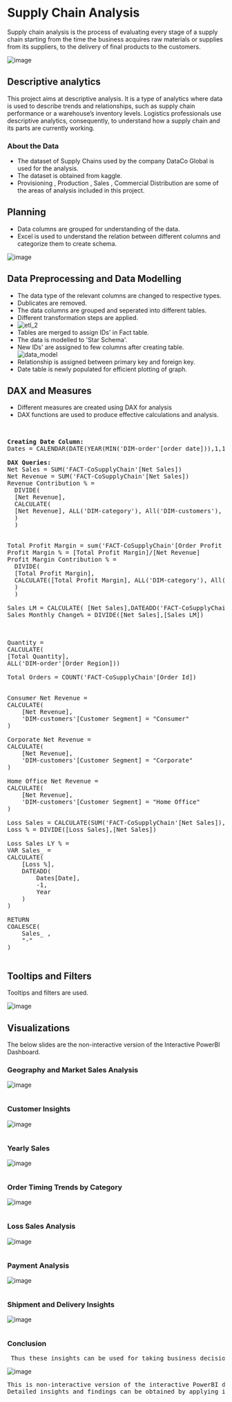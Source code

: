 # Supply Chain Analysis 

Supply chain analysis is the process of evaluating every stage of a supply chain starting from the time the business acquires raw materials or supplies from its suppliers, to the delivery of final products to the customers. 
                        

![image](https://github.com/pooja614/Data-Analytics/assets/69869583/98ef2f00-0499-41fa-99c1-57dc860ea9c0)


## Descriptive analytics
This project aims at descriptive analysis. It is a type of analytics where data is used to describe trends and relationships, such as supply chain performance or a warehouse’s inventory levels. Logistics professionals use descriptive analytics, consequently, to understand how a supply chain and its parts are currently working.  
### About the Data 
* The dataset of Supply Chains used by the company DataCo Global is used for the analysis.
* The dataset is obtained from kaggle.
* Provisioning , Production , Sales , Commercial Distribution are some of the areas of analysis included in this project. 
## Planning 
* Data columns are grouped for understanding of the data.
* Excel is used to understand the relation between different columns and categorize them to create schema.

![image](https://github.com/pooja614/PowerBI_Projects_/assets/69869583/ca8de022-32c0-4c0a-83e5-f14e9553c420)

## Data Preprocessing and Data Modelling
* The data type of the relevant columns are changed to respective types.
* Dublicates are removed. 
* The data columns are grouped and seperated into different tables.
* Different transformation steps are applied. 
* ![etl_2](https://github.com/pooja614/supply_chain/assets/69869583/775714a3-d6e0-4c46-8982-586ed23165eb)
* Tables are merged to assign IDs' in  Fact table. 
* The data is modelled to 'Star Schema'. 
* New IDs' are assigned to few columns after creating table.
![data_model](https://github.com/pooja614/supply_chain/assets/69869583/f7a220ca-9653-4fdc-8c50-8fa29f2aaf1b)
* Relationship is assigned between primary key and foreign key. 
* Date table is newly populated for efficient plotting of graph.



## DAX and Measures
* Different measures are created using DAX for analysis<br>
* DAX functions are used to produce effective calculations and analysis.
<pre>
 

<b>Creating Date Column: </b>
Dates = CALENDAR(DATE(YEAR(MIN('DIM-order'[order date])),1,1), DATE(YEAR(MAX('DIM-order'[order date])), 1,31))

<b>DAX Queries: </b>
Net Sales = SUM('FACT-CoSupplyChain'[Net Sales])
Net Revenue = SUM('FACT-CoSupplyChain'[Net Sales])
Revenue Contribution % = 
  DIVIDE(
  [Net Revenue], 
  CALCULATE(
  [Net Revenue], ALL('DIM-category'), All('DIM-customers'), All('DIM-order'), ALL('DIM-product')
  )
  )


Total Profit Margin = sum('FACT-CoSupplyChain'[Order Profit Per Order])
Profit Margin % = [Total Profit Margin]/[Net Revenue] 
Profit Margin Contribution % =
  DIVIDE(
  [Total Profit Margin], 
  CALCULATE([Total Profit Margin], ALL('DIM-category'), All('DIM-customers'), All('DIM-order'), ALL('DIM-product')
  )
  )

Sales LM = CALCULATE( [Net Sales],DATEADD('FACT-CoSupplyChain'[order date],-1,MONTH))  
Sales Monthly Change% = DIVIDE([Net Sales],[Sales LM])



Quantity = 
CALCULATE(
[Total Quantity],
ALL('DIM-order'[Order Region]))

Total Orders = COUNT('FACT-CoSupplyChain'[Order Id])


Consumer Net Revenue = 
CALCULATE(
    [Net Revenue], 
    'DIM-customers'[Customer Segment] = "Consumer"
)

Corporate Net Revenue = 
CALCULATE(
    [Net Revenue], 
    'DIM-customers'[Customer Segment] = "Corporate"
)

Home Office Net Revenue = 
CALCULATE(
    [Net Revenue], 
    'DIM-customers'[Customer Segment] = "Home Office"
)

Loss Sales = CALCULATE(SUM('FACT-CoSupplyChain'[Net Sales]),'FACT-CoSupplyChain'[Order Item Profit Ratio]<0)
Loss % = DIVIDE([Loss Sales],[Net Sales])

Loss Sales LY % = 
VAR Sales_ = 
CALCULATE(
    [Loss %], 
    DATEADD(
        Dates[Date], 
        -1, 
        Year
    )
)

RETURN 
COALESCE(
    Sales_ , 
    "-"
)

</pre>
## Tooltips and Filters
Tooltips and filters are used. 

![image](https://github.com/pooja614/Data-Analytics/assets/69869583/9d117a83-2b91-4f0a-ab78-8b037898f5bb)


## Visualizations 
The below slides are the non-interactive version of the Interactive PowerBI Dashboard. 
### Geography and Market Sales Analysis

![image](https://github.com/pooja614/Data-Analytics/assets/69869583/36dbe808-fdfe-463a-a920-72b29f8156b0)

<pre></pre>
### Customer Insights
![image](https://github.com/pooja614/Data-Analytics/assets/69869583/73e9eeeb-ce48-4ded-9c60-7a5030cac315)


<pre></pre>
### Yearly Sales 
![image](https://github.com/pooja614/Data-Analytics/assets/69869583/9f6e1cd3-ba1f-4cb8-9e15-2b34fde23568)


<pre></pre>
### Order Timing Trends by Category
![image](https://github.com/pooja614/Data-Analytics/assets/69869583/44e8be35-14f7-4361-9b1d-624b44b3a176)

<pre></pre>
### Loss Sales Analysis
![image](https://github.com/pooja614/Data-Analytics/assets/69869583/e79e370d-7eac-4c9a-a0c8-358edd518af9)

<pre></pre>
### Payment Analysis
![image](https://github.com/pooja614/Data-Analytics/assets/69869583/bec23c38-3cef-4e27-a7be-b65643b1faa3)


<pre></pre>
### Shipment and Delivery Insights 
![image](https://github.com/pooja614/Data-Analytics/assets/69869583/b8b52fcb-47a0-440e-86ee-e2fb6ddd1462)


<pre></pre>

### Conclusion 
<pre>
 Thus these insights can be used for taking business decisions.
</pre>

![image](https://github.com/pooja614/PowerBI_Projects_/assets/69869583/7269b782-9f44-4ef2-9402-c4c7a98e61b5)
<pre>
This is non-interactive version of the interactive PowerBI dashboard. Sample insights are presented through the slide. 
Detailed insights and findings can be obtained by applying interactions. 
</pre>
